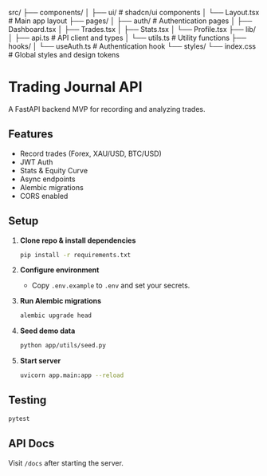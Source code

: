 src/
├── components/
│   ├── ui/           # shadcn/ui components
│   └── Layout.tsx    # Main app layout
├── pages/
│   ├── auth/         # Authentication pages
│   ├── Dashboard.tsx
│   ├── Trades.tsx
│   ├── Stats.tsx
│   └── Profile.tsx
├── lib/
│   ├── api.ts        # API client and types
│   └── utils.ts      # Utility functions
├── hooks/
│   └── useAuth.ts    # Authentication hook
└── styles/
    └── index.css     # Global styles and design tokens
# Trading Journal API

A FastAPI backend MVP for recording and analyzing trades.

## Features

- Record trades (Forex, XAU/USD, BTC/USD)
- JWT Auth
- Stats & Equity Curve
- Async endpoints
- Alembic migrations
- CORS enabled

## Setup

1. **Clone repo & install dependencies**
   ```bash
   pip install -r requirements.txt
   ```

2. **Configure environment**
   - Copy `.env.example` to `.env` and set your secrets.

3. **Run Alembic migrations**
   ```bash
   alembic upgrade head
   ```

4. **Seed demo data**
   ```bash
   python app/utils/seed.py
   ```

5. **Start server**
   ```bash
   uvicorn app.main:app --reload
   ```

## Testing

```bash
pytest
```

## API Docs

Visit `/docs` after starting the server.
